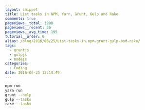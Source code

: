 ```yaml
---
layout: snippet
title: List tasks in NPM, Yarn, Grunt, Gulp and Rake
comments: true
pageviews__total: 1990
pageviews__recent: 36
pageviews__avg_time: 195
tutorial__order: 0
alias: /blog/2016/06/25/List-tasks-in-npm-grunt-gulp-and-rake/
tags:
  - gruntjs
  - gulpjs
  - nodejs
categories:
  - Coding
date: 2016-06-25 15:14:49
---
```


```bash
npm run
yarn run
grunt --help
gulp --tasks
rake --tasks
```
